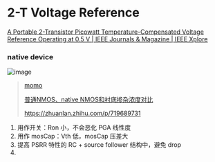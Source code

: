 # 2-T Voltage Reference

[A Portable 2-Transistor Picowatt Temperature-Compensated Voltage Reference Operating at 0.5 V | IEEE Journals & Magazine | IEEE Xplore](https://ieeexplore.ieee.org/document/6293917)

### native device

![image](https://github.com/user-attachments/assets/cdcc8857-ddb3-44e7-925b-4bcdc4b259f3)

> [momo](https://www.xiaohongshu.com/user/profile/5be198fa848b0200019530ed)
> 
> [普通NMOS、native NMOS和衬底掺杂浓度对比](https://zhuanlan.zhihu.com/p/719689731)
>
> https://zhuanlan.zhihu.com/p/719689731

1. 用作开关：Ron 小，不会恶化 PGA 线性度
2. 用作 mosCap：Vth 低，mosCap 压差大
3. 提高 PSRR 特性的 RC + source follower 结构中，避免 drop
4. 

